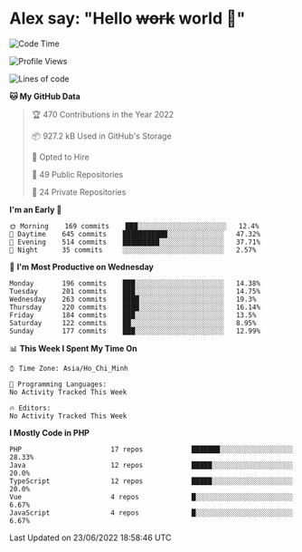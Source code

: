 # Alex say: "Hello ~~work~~ world 🐾"

<!--START_SECTION:waka-->
![Code Time](http://img.shields.io/badge/Code%20Time-0%20secs-blue)

![Profile Views](http://img.shields.io/badge/Profile%20Views-0-blue)

![Lines of code](https://img.shields.io/badge/From%20Hello%20World%20I%27ve%20Written-1%20Million%20lines%20of%20code-blue)

**🐱 My GitHub Data** 

> 🏆 470 Contributions in the Year 2022
 > 
> 📦 927.2 kB Used in GitHub's Storage 
 > 
> 💼 Opted to Hire
 > 
> 📜 49 Public Repositories 
 > 
> 🔑 24 Private Repositories  
 > 
**I'm an Early 🐤** 

```text
🌞 Morning    169 commits    ███░░░░░░░░░░░░░░░░░░░░░░   12.4% 
🌆 Daytime    645 commits    ███████████░░░░░░░░░░░░░░   47.32% 
🌃 Evening    514 commits    █████████░░░░░░░░░░░░░░░░   37.71% 
🌙 Night      35 commits     ░░░░░░░░░░░░░░░░░░░░░░░░░   2.57%

```
📅 **I'm Most Productive on Wednesday** 

```text
Monday       196 commits    ███░░░░░░░░░░░░░░░░░░░░░░   14.38% 
Tuesday      201 commits    ███░░░░░░░░░░░░░░░░░░░░░░   14.75% 
Wednesday    263 commits    ████░░░░░░░░░░░░░░░░░░░░░   19.3% 
Thursday     220 commits    ████░░░░░░░░░░░░░░░░░░░░░   16.14% 
Friday       184 commits    ███░░░░░░░░░░░░░░░░░░░░░░   13.5% 
Saturday     122 commits    ██░░░░░░░░░░░░░░░░░░░░░░░   8.95% 
Sunday       177 commits    ███░░░░░░░░░░░░░░░░░░░░░░   12.99%

```


📊 **This Week I Spent My Time On** 

```text
⌚︎ Time Zone: Asia/Ho_Chi_Minh

💬 Programming Languages: 
No Activity Tracked This Week

🔥 Editors: 
No Activity Tracked This Week

```

**I Mostly Code in PHP** 

```text
PHP                      17 repos            ███████░░░░░░░░░░░░░░░░░░   28.33% 
Java                     12 repos            █████░░░░░░░░░░░░░░░░░░░░   20.0% 
TypeScript               12 repos            █████░░░░░░░░░░░░░░░░░░░░   20.0% 
Vue                      4 repos             █░░░░░░░░░░░░░░░░░░░░░░░░   6.67% 
JavaScript               4 repos             █░░░░░░░░░░░░░░░░░░░░░░░░   6.67%

```



 Last Updated on 23/06/2022 18:58:46 UTC
<!--END_SECTION:waka-->
